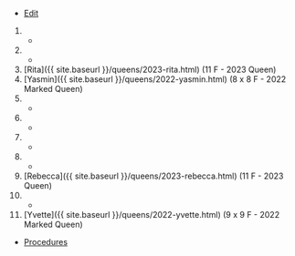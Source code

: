 * [Edit](https://github.com/joejcollins/rhapsody-angel/edit/master/_includes/apiary.md)

1. -
2. -
3. [Rita]({{ site.baseurl }}/queens/2023-rita.html) (11 F - 2023 Queen)
4. [Yasmin]({{ site.baseurl }}/queens/2022-yasmin.html) (8 x 8 F - 2022 Marked Queen)
5. -
6. -
7. -
8. -
9. [Rebecca]({{ site.baseurl }}/queens/2023-rebecca.html) (11 F - 2023 Queen)
10. -
11. [Yvette]({{ site.baseurl }}/queens/2022-yvette.html) (9 x 9 F - 2022 Marked Queen)

* [Procedures](https://github.com/joejcollins/rhapsody-angel/raw/master/book/00Book.pdf)
